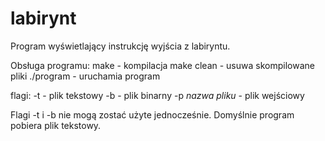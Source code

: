 # labirynt
Program wyświetlający instrukcję wyjścia z labiryntu.

Obsługa programu:
make - kompilacja
make clean - usuwa skompilowane pliki
./program - uruchamia program

flagi:
-t - plik tekstowy
-b - plik binarny
-p *nazwa pliku* - plik wejściowy

Flagi -t i -b nie mogą zostać użyte jednocześnie. Domyślnie program pobiera plik tekstowy.
